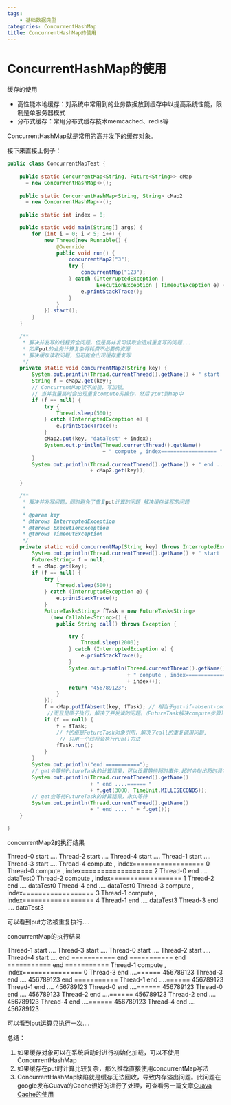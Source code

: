 ```yaml
---
tags:
	- 基础数据类型
categories: ConcurrentHashMap
title: ConcurrentHashMap的使用
---
```


# ConcurrentHashMap的使用

缓存的使用

- 高性能本地缓存：对系统中常用到的业务数据放到缓存中以提高系统性能，限制是单服务器模式
- 分布式缓存：常用分布式缓存技术memcached、redis等

ConcurrentHashMap就是常用的高并发下的缓存对象。
<!-- more -->
接下来直接上例子：
```java
public class ConcurrentMapTest {
  
	public static ConcurrentMap<String, Future<String>> cMap 
      = new ConcurrentHashMap<>();
  
	public static ConcurrentHashMap<String, String> cMap2 
      = new ConcurrentHashMap<>();
  
	public static int index = 0;

	public static void main(String[] args) {
		for (int i = 0; i < 5; i++) {
			new Thread(new Runnable() {
				@Override
				public void run() {
					concurrentMap2("3");
					try {
						concurrentMap("123");
					} catch (InterruptedException | 
                             ExecutionException | TimeoutException e) {
						e.printStackTrace();
					}
				}
			}).start();
		}
	}

	/**
	 * 解决并发写的线程安全问题。但是高并发可读取会造成重复写的问题...
	 * 如果put的业务计算复杂将耗费不必要的资源
	 * 解决缓存读取问题，但可能会出现缓存重复写
	 */
	private static void concurrentMap2(String key) {
		System.out.println(Thread.currentThread().getName() + " start ....");
		String f = cMap2.get(key);
		// ConcurrentMap读不加锁，写加锁。
        // 当并发量高时会出现重复compute的操作，然后才put到map中
		if (f == null) {
			try {
				Thread.sleep(500);
			} catch (InterruptedException e) {
				e.printStackTrace();
			}
			cMap2.put(key, "dataTest" + index);
			System.out.println(Thread.currentThread().getName() 
                               + " compute , index================== " + index++);
		}
		System.out.println(Thread.currentThread().getName() + " end .... " 
                           + cMap2.get(key));

	}

	/**
	 * 解决并发写问题，同时避免了重复put计算的问题 解决缓存读写的问题
	 * 
	 * @param key
	 * @throws InterruptedException
	 * @throws ExecutionException
	 * @throws TimeoutException
	 */
	private static void concurrentMap(String key) throws InterruptedException, ExecutionException, TimeoutException {
		System.out.println(Thread.currentThread().getName() + " start ....");
		Future<String> f = null;
		f = cMap.get(key);
		if (f == null) {
			try {
				Thread.sleep(500);
			} catch (InterruptedException e) {
				e.printStackTrace();
			}
			FutureTask<String> fTask = new FutureTask<String>
              (new Callable<String>() {
				public String call() throws Exception {

					try {
						Thread.sleep(2000);
					} catch (InterruptedException e) {
						e.printStackTrace();
					}
					System.out.println(Thread.currentThread().getName() 
                                       + " compute , index=============== "
                                       + index++);
					return "456789123";
				}
			});
			f = cMap.putIfAbsent(key, fTask); // 相当于get-if-absent-compute，
             //而且是原子执行，解决了并发读的问题。（FutureTask解决compute步骤）		
			if (f == null) {
				f = fTask;
				// f的值是FutureTask对象引用，解决了call的重复调用问题,
                 // 只用一个线程会执行run()方法
				fTask.run();
			}
		}
		System.out.println("end ===========");
		// get会等待FutureTask的计算结果，可以设置等待超时事件,超时会抛出超时异常
		System.out.println(Thread.currentThread().getName() 
                           + " end ....====== " 
                           + f.get(3000, TimeUnit.MILLISECONDS));
		// get会等待FutureTask的计算结果，永久等待
		System.out.println(Thread.currentThread().getName() 
                           + " end .... " + f.get());
	}

}
```

concurrentMap2的执行结果

Thread-0 start ....
Thread-2 start ....
Thread-4 start ....
Thread-1 start ....
Thread-3 start ....
Thread-4 compute , index================== 0
Thread-0 compute , index================== 2
Thread-0 end .... dataTest0
Thread-2 compute , index================== 1
Thread-2 end .... dataTest0
Thread-4 end .... dataTest0
Thread-3 compute , index================== 3
Thread-1 compute , index================== 4
Thread-1 end .... dataTest3
Thread-3 end .... dataTest3

 可以看到put方法被重复执行....

concurrentMap的执行结果

Thread-1 start ....
Thread-3 start ....
Thread-0 start ....
Thread-2 start ....
Thread-4 start ....
end ===========
end ===========
end ===========
end ===========
Thread-1 compute , index=============== 0
Thread-3 end ....====== 456789123
Thread-3 end .... 456789123
end ===========
Thread-1 end ....====== 456789123
Thread-1 end .... 456789123
Thread-0 end ....====== 456789123
Thread-0 end .... 456789123
Thread-2 end ....====== 456789123
Thread-2 end .... 456789123
Thread-4 end ....====== 456789123
Thread-4 end .... 456789123

可以看到put运算只执行一次....

总结：

1. 如果缓存对象可以在系统启动时进行初始化加载，可以不使用ConcurrentHashMap
2. 如果缓存在put时计算比较复杂，那么推荐直接使用concurrentMap写法
3. ConcurrentHashMap缺陷就是缓存无法回收，导致内存溢出问题。此问题在google发布Guava的Cache很好的进行了处理，可查看另一篇文章[Guava Cache的使用](http://itfish.net/article/64821.html#)
